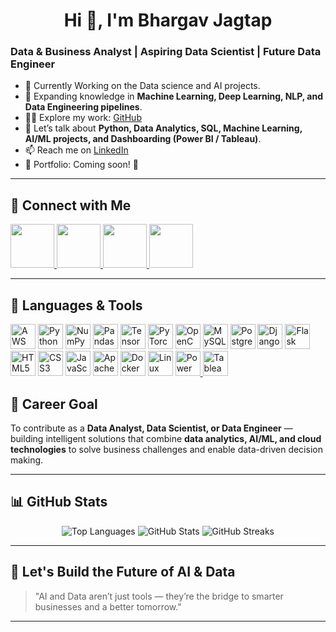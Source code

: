 <!--
  Profile README for Bhargav Jagtap
  - Replace placeholders with your actual links
-->

<h1 align="center">Hi 👋, I'm Bhargav Jagtap</h1>

### Data & Business Analyst | Aspiring Data Scientist | Future Data Engineer  

- 🔭 Currently Working on the Data science and AI projects.  
- 🌱 Expanding knowledge in **Machine Learning, Deep Learning, NLP, and Data Engineering pipelines**.  
- 👨‍💻 Explore my work: [GitHub](https://github.com/bhnjagtap)  
- 💬 Let’s talk about **Python, Data Analytics, SQL, Machine Learning, AI/ML projects, and Dashboarding (Power BI / Tableau)**.  
- 📫 Reach me on [LinkedIn](https://www.linkedin.com/in/bhargav-jagtap)  
- 📄 Portfolio: Coming soon! 🚀  

---

## 🔗 Connect with Me  

<p align="left">
  <a href="https://www.linkedin.com/in/bhargav-jagtap">
    <img src="https://img.shields.io/badge/-LinkedIn-0A66C2?style=for-the-badge&logo=linkedin&logoColor=white" height="70"/>
  </a>
  <a href="https://github.com/bhnjagtap">
    <img src="https://img.shields.io/badge/-GitHub-181717?style=for-the-badge&logo=github&logoColor=white" height="70"/>
  </a>
  <a href="https://www.kaggle.com/bhargjagt">
    <img src="https://img.shields.io/badge/Kaggle-%2320BEFF?style=for-the-badge&logo=kaggle&logoColor=white" height="70"/>
  </a>
  <a href="https://medium.com/@WritesByBhargav">
    <img src="https://img.shields.io/badge/Medium-%2312100E?style=for-the-badge&logo=medium&logoColor=white" height="70"/>
  </a>
</p>

---

## 🧰 Languages & Tools  

<p align="left">
  <!-- Cloud -->
  <img src="https://cdn.jsdelivr.net/gh/devicons/devicon/icons/amazonwebservices/amazonwebservices-original-wordmark.svg" alt="AWS" width="40" height="40"/>


  <!-- Programming & Scripting -->
  <img src="https://cdn.jsdelivr.net/gh/devicons/devicon/icons/python/python-original.svg" alt="Python" width="40" height="40"/>
  <img src="https://cdn.jsdelivr.net/gh/devicons/devicon/icons/numpy/numpy-original.svg" alt="NumPy" width="40" height="40"/>
  <img src="https://cdn.jsdelivr.net/gh/devicons/devicon/icons/pandas/pandas-original.svg" alt="Pandas" width="40" height="40"/>

  <!-- Machine Learning / AI -->
  <img src="https://cdn.jsdelivr.net/gh/devicons/devicon/icons/tensorflow/tensorflow-original.svg" alt="TensorFlow" width="40" height="40"/>
  <img src="https://cdn.jsdelivr.net/gh/devicons/devicon/icons/pytorch/pytorch-original.svg" alt="PyTorch" width="40" height="40"/>
  <img src="https://cdn.jsdelivr.net/gh/devicons/devicon/icons/opencv/opencv-original.svg" alt="OpenCV" width="40" height="40"/>

  <!-- Data / Databases -->
  <img src="https://cdn.jsdelivr.net/gh/devicons/devicon/icons/mysql/mysql-original.svg" alt="MySQL" width="40" height="40"/>
  <img src="https://cdn.jsdelivr.net/gh/devicons/devicon/icons/postgresql/postgresql-original.svg" alt="PostgreSQL" width="40" height="40"/>


  <!-- Web & Backend -->
  <img src="https://cdn.jsdelivr.net/gh/devicons/devicon/icons/django/django-plain.svg" alt="Django" width="40" height="40"/>
  <img src="https://cdn.jsdelivr.net/gh/devicons/devicon/icons/flask/flask-original.svg" alt="Flask" width="40" height="40"/>
  <img src="https://cdn.jsdelivr.net/gh/devicons/devicon/icons/html5/html5-original.svg" alt="HTML5" width="40" height="40"/>
  <img src="https://cdn.jsdelivr.net/gh/devicons/devicon/icons/css3/css3-original.svg" alt="CSS3" width="40" height="40"/>
  <img src="https://cdn.jsdelivr.net/gh/devicons/devicon/icons/javascript/javascript-original.svg" alt="JavaScript" width="40" height="40"/>

  <!-- DevOps -->
  <!-- Spark (Apache Spark) -->
  <img src="https://cdn.jsdelivr.net/gh/devicons/devicon/icons/apache/apache-original.svg" alt="Apache (for Spark)" width="40" height="40"/>
  <img src="https://cdn.jsdelivr.net/gh/devicons/devicon/icons/docker/docker-original.svg" alt="Docker" width="40" height="40"/>
  <img src="https://cdn.jsdelivr.net/gh/devicons/devicon/icons/linux/linux-original.svg" alt="Linux" width="40" height="40"/>
  <!-- GitHub -->
    <!-- Power BI -->
  <a href="https://powerbi.microsoft.com/" target="_blank">
    <img src="https://cdn.jsdelivr.net/gh/simple-icons/simple-icons/icons/powerbi.svg" alt="Power BI" width="40" height="40"/>
  </a>
  
  <!-- Tableau -->
  <a href="https://www.tableau.com/" target="_blank">
    <img src="https://cdn.jsdelivr.net/gh/simple-icons/simple-icons/icons/tableau.svg" alt="Tableau" width="40" height="40"/>
  </a>


## 🎯 Career Goal  

To contribute as a **Data Analyst, Data Scientist, or Data Engineer** — building intelligent solutions that combine **data analytics, AI/ML, and cloud technologies** to solve business challenges and enable data-driven decision making.  

---

## 📊 GitHub Stats  

<p align="center">
  <img src="https://github-readme-stats.vercel.app/api/top-langs/?username=bhnjagtap&layout=compact&theme=radical" alt="Top Languages" />
  <img src="https://github-readme-stats.vercel.app/api?username=bhnjagtap&show_icons=true&theme=radical" alt="GitHub Stats" />
  <img src="https://github-readme-streak-stats.herokuapp.com/?user=bhnjagtap&theme=radical" alt="GitHub Streaks" />
</p>  

---

## 🚀 Let's Build the Future of AI & Data  

> "AI and Data aren’t just tools — they’re the bridge to smarter businesses and a better tomorrow."  

---

